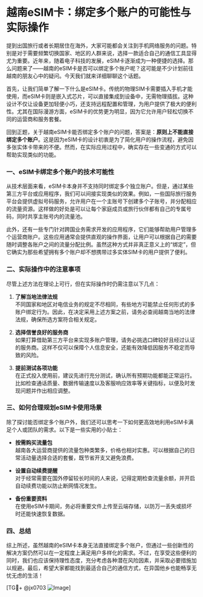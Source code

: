# 越南eSIM卡：绑定多个账户的可能性与实际操作

提到出国旅行或者长期居住在海外，大家可能都会关注到手机网络服务的问题。特别是对于需要频繁切换国家、地区的人群来说，选择一款适合自己的通信工具显得尤为重要。近年来，随着电子科技的发展，eSIM卡逐渐成为一种便捷的选择。那么问题来了——越南的eSIM卡是否可以绑定多个账户呢？这可能是不少计划前往越南的朋友心中的疑问。今天我们就来详细聊聊这个话题。

首先，让我们简单了解一下什么是eSIM卡。传统的物理SIM卡需要插入手机才能使用，而eSIM卡则是嵌入式芯片，可以直接集成到设备中，无需物理插拔。这种设计不仅让设备更加轻便小巧，还支持远程配置和管理，为用户提供了极大的便利性。尤其在国际漫游方面，eSIM卡的优势更为明显，因为它允许用户轻松切换不同的运营商和服务套餐。

回到正题，关于越南eSIM卡能否绑定多个账户的问题，答案是：**原则上不能直接绑定多个账户**。这是因为eSIM卡的设计初衷是为了简化用户的操作流程，避免因多张实体卡带来的不便。然而，在实际应用过程中，确实存在一些变通的方式可以帮助实现类似的功能。

### 一、eSIM卡绑定多个账户的技术可能性

从技术层面来看，eSIM卡本身并不支持同时绑定多个独立账户。但是，通过某些第三方平台或应用程序，我们可以间接实现类似的效果。例如，一些国际旅行服务平台会提供虚拟号码服务，允许用户在一个主账号下创建多个子账号，并分配相应的流量资源。这样做的好处是可以让每个家庭成员或旅行伙伴都有自己的专属号码，同时共享主账号内的流量池。

此外，还有一些专门针对跨国业务需求开发的应用程序，它们能够帮助用户管理多个运营商账户。这些应用通常会提供直观的操作界面，让用户可以根据自己的需要随时调整各账户之间的流量分配比例。虽然这种方式并非真正意义上的“绑定”，但它确实为那些希望拥有多个账户却不想携带过多实体SIM卡的用户提供了便利。

### 二、实际操作中的注意事项

尽管上述方法在理论上可行，但在实际操作时仍需注意以下几点：

1. **了解当地法律法规**  
   不同国家和地区对电信业务的规定不尽相同，有些地方可能禁止任何形式的多账户绑定行为。因此，在决定采用上述方案之前，请务必查阅越南当地的法律法规，确保所选方案符合相关规定。

2. **选择信誉良好的服务商**  
   如果打算借助第三方平台来实现多账户管理，请务必挑选口碑较好且经过认证的服务商。这样不仅可以保障个人信息安全，还能有效降低因服务不稳定而导致的风险。

3. **提前测试各项功能**  
   在正式投入使用前，建议先进行充分测试，确认所有预期功能都能正常运行。比如检查通话质量、数据传输速度以及客服响应效率等关键指标，以便及时发现问题并作出相应调整。

### 三、如何合理规划eSIM卡使用场景

除了探讨能否绑定多个账户外，我们还可以思考一下如何更高效地利用eSIM卡满足个人或团队的需求。以下是一些实用的小贴士：

- **按需购买流量包**  
  越南各大运营商提供的流量包种类繁多，价格也相对实惠。可以根据自己的日常活动量选择合适的套餐，既节省开支又避免浪费。

- **设置自动续费提醒**  
  对于经常需要在国外停留较长时间的人来说，记得定期检查流量余额，并开启自动续费功能以防止断网情况发生。

- **备份重要资料**  
  在使用eSIM卡期间，务必将重要文件上传至云端存储，以防万一丢失或损坏时还能快速恢复数据。

### 四、总结

综上所述，虽然越南的eSIM卡本身无法直接绑定多个账户，但通过一些创新性的解决方案仍然可以在一定程度上满足用户多样化的需求。不过，在享受这些便利的同时，我们也应该保持理性态度，充分考虑各种潜在风险因素，并采取必要措施加以规避。最后，希望大家都能找到最适合自己的通信方式，在异国他乡也能畅享无忧无虑的生活！

[TG💪+ @jx0703 ![Image](https://github.com/user-attachments/assets/dbca1d08-cadb-493c-b0ec-ad6f7a83f270)]
